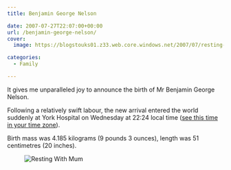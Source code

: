 ```yaml
---
title: Benjamin George Nelson

date: 2007-07-27T22:07:00+00:00
url: /benjamin-george-nelson/
cover: 
  image: https://blogstouks01.z33.web.core.windows.net/2007/07/resting-with-mum-2_907027345_o-1.jpg

categories:
  - Family

---
```

It gives me unparalleled joy to announce the birth of Mr Benjamin George Nelson.

Following a relatively swift labour, the new arrival entered the world suddenly at York Hospital on Wednesday at 22:24 local time ([see this time in your time zone][1]).

Birth mass was 4.185 kilograms (9 pounds 3 ounces), length was 51 centimetres (20 inches).<figure class="kg-card kg-image-card">

<img decoding="async" src="https://blogstouks01.z33.web.core.windows.net/2023/08/resting-with-mum-2_907027345_o.jpg" class="kg-image" alt="Resting With Mum" loading="lazy" /> </figure>

 [1]: http://www.timeanddate.com/worldclock/fixedtime.html?day=25&month=7&year=2007&hour=22&min=24&sec=0&p1=136